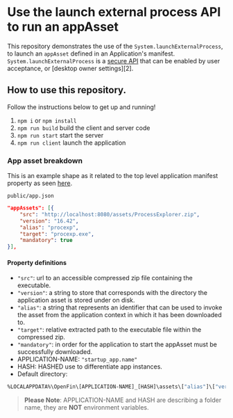 # Use the launch external process API to run an appAsset

This repository demonstrates the use of the `System.launchExternalProcess`, to launch an `appAsset` defined in an Application's manifest. `System.launchExternalProcess` is a [secure API][1] that can be enabled by user acceptance, or [desktop owner settings][2].

[1]: https://developers.openfin.co/of-docs/docs/api-security "Read more on secure api here"

## How to use this repository.


Follow the instructions below to get up and running!

1. `npm i` or `npm install`
2. `npm run build` build the client and server code 
3. `npm run start` start the server 
4. `npm run client` launch the application

### App asset breakdown

This is an example shape as it related to the top level application manifest property as seen [here](https://developers.openfin.co/of-docs/docs/application-configuration#section-appassets-properties).

`public/app.json`

```json
"appAssets": [{
    "src": "http://localhost:8080/assets/ProcessExplorer.zip",
    "version": "16.42",
    "alias": "procexp",
    "target": "procexp.exe",
    "mandatory": true
}],
```

#### Property definitions

-   `"src"`: url to an accessible compressed zip file containing the executable.
-   `"version"`: a string to store that corresponds with the directory the application asset is stored under on disk.
-   `"alias"`: a string that represents an identifier that can be used to invoke the asset from the application context in which it has been downloaded to.
-   `"target"`: relative extracted path to the executable file within the compressed zip.
-   `"mandatory"`: in order for the application to start the appAsset must be successfully downloaded.
-   APPLICATION-NAME: `"startup_app.name"`
-   HASH: HASHED use to differentiate app instances.
-   Default directory:

```bash
%LOCALAPPDATA%\OpenFin\[APPLICATION-NAME]_[HASH]\assets\["alias"]\["version"]
```

> **Please Note**: APPLICATION-NAME and HASH are describing a folder name, they are **NOT** environment variables.

